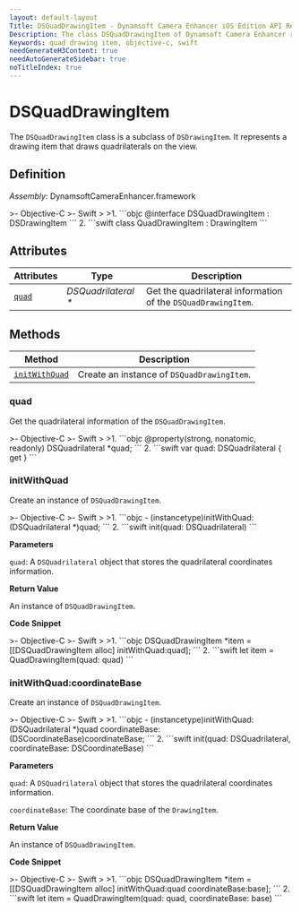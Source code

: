 ```yaml
---
layout: default-layout
Title: DSQuadDrawingItem - Dynamsoft Camera Enhancer iOS Edition API Reference
Description: The class DSQuadDrawingItem of Dynamsoft Camera Enhancer represents a drawing item that draws quadrilaterals on the view.
Keywords: quad drawing item, objective-c, swift
needGenerateH3Content: true
needAutoGenerateSidebar: true
noTitleIndex: true
---
```


# DSQuadDrawingItem

The `DSQuadDrawingItem` class is a subclass of `DSDrawingItem`. It represents a drawing item that draws quadrilaterals on the view.

## Definition

*Assembly:* DynamsoftCameraEnhancer.framework

<div class="sample-code-prefix"></div>
>- Objective-C
>- Swift
>
>1. 
```objc
@interface DSQuadDrawingItem : DSDrawingItem
```
2. 
```swift
class QuadDrawingItem : DrawingItem
```

## Attributes

| Attributes | Type | Description |
| ---------- | ---- | ----------- |
| [`quad`](#quad) | *DSQuadrilateral \** |Get the quadrilateral information of the `DSQuadDrawingItem`. |

## Methods

| Method | Description |
|------- |-------------|
| [`initWithQuad`](#initwithquad) | Create an instance of `DSQuadDrawingItem`. |

### quad

Get the quadrilateral information of the `DSQuadDrawingItem`.

<div class="sample-code-prefix"></div>
>- Objective-C
>- Swift
>
>1. 
```objc
@property(strong, nonatomic, readonly) DSQuadrilateral *quad;
```
2. 
```swift
var quad: DSQuadrilateral { get }
```

### initWithQuad

Create an instance of `DSQuadDrawingItem`.

<div class="sample-code-prefix"></div>
>- Objective-C
>- Swift
>
>1. 
```objc
- (instancetype)initWithQuad:(DSQuadrilateral *)quad;
```
2. 
```swift
init(quad: DSQuadrilateral)
```

**Parameters**

`quad`: A `DSQuadrilateral` object that stores the quadrilateral coordinates information.

**Return Value**

An instance of `DSQuadDrawingItem`.

**Code Snippet**

<div class="sample-code-prefix"></div>
>- Objective-C
>- Swift
>
>1. 
```objc
DSQuadDrawingItem *item = [[DSQuadDrawingItem alloc] initWithQuad:quad];
```
2. 
```swift
let item = QuadDrawingItem(quad: quad)
```

### initWithQuad:coordinateBase

Create an instance of `DSQuadDrawingItem`.

<div class="sample-code-prefix"></div>
>- Objective-C
>- Swift
>
>1. 
```objc
- (instancetype)initWithQuad:(DSQuadrilateral *)quad 
              coordinateBase:(DSCoordinateBase)coordinateBase;
```
2. 
```swift
init(quad: DSQuadrilateral, coordinateBase: DSCoordinateBase)
```

**Parameters**

`quad`: A `DSQuadrilateral` object that stores the quadrilateral coordinates information.

`coordinateBase`: The coordinate base of the `DrawingItem`.

**Return Value**

An instance of `DSQuadDrawingItem`.

**Code Snippet**

<div class="sample-code-prefix"></div>
>- Objective-C
>- Swift
>
>1. 
```objc
DSQuadDrawingItem *item = [[DSQuadDrawingItem alloc] initWithQuad:quad coordinateBase:base];
```
2. 
```swift
let item = QuadDrawingItem(quad: quad, coordinateBase: base)
```
